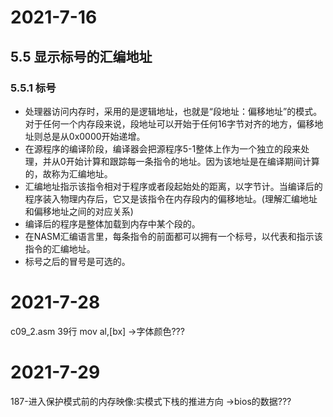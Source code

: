 # 2021-7-16
## 5.5 显示标号的汇编地址
### 5.5.1 标号
+ 处理器访问内存时，采用的是逻辑地址，也就是“段地址：偏移地址”的模式。对于任何一个内存段来说，段地址可以开始于任何16字节对齐的地方，偏移地址则总是从0x0000开始递增。
+ 在源程序的编译阶段，编译器会把源程序5-1整体上作为一个独立的段来处理，并从0开始计算和跟踪每一条指令的地址。因为该地址是在编译期间计算的，故称为汇编地址。
+ 汇编地址指示该指令相对于程序或者段起始处的距离，以字节计。当编译后的程序装入物理内存后，它又是该指令在内存段内的偏移地址。(理解汇编地址和偏移地址之间的对应关系)
+ 编译后的程序是整体加载到内存中某个段的。
+ 在NASM汇编语言里，每条指令的前面都可以拥有一个标号，以代表和指示该指令的汇编地址。
+ 标号之后的冒号是可选的。

# 2021-7-28
c09_2.asm 39行 mov al,[bx] ->字体颜色???

# 2021-7-29
187-进入保护模式前的内存映像:实模式下栈的推进方向 ->bios的数据???